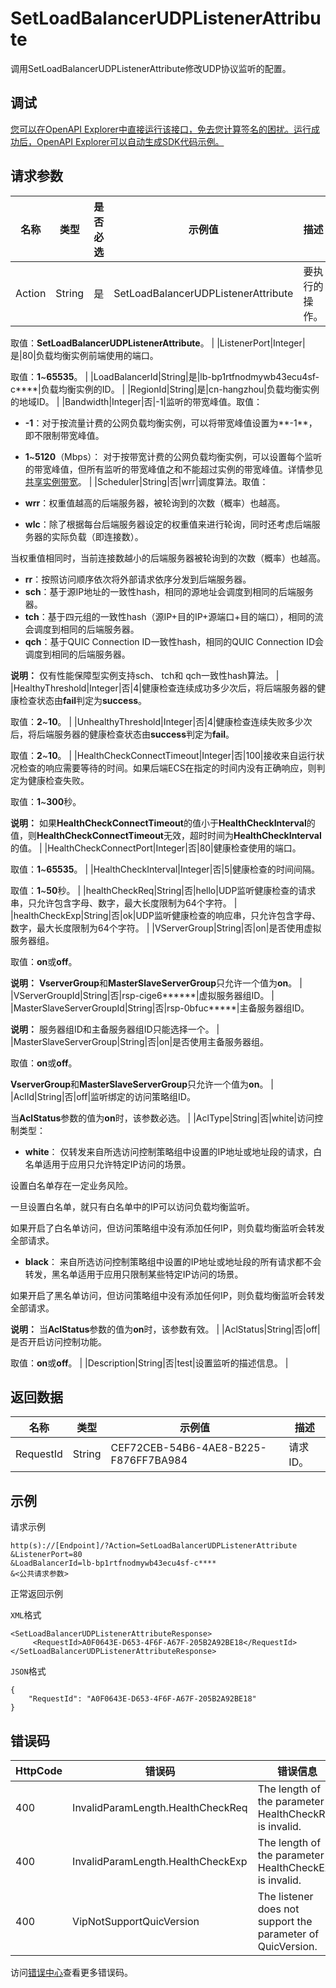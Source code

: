 # SetLoadBalancerUDPListenerAttribute

调用SetLoadBalancerUDPListenerAttribute修改UDP协议监听的配置。

## 调试

[您可以在OpenAPI Explorer中直接运行该接口，免去您计算签名的困扰。运行成功后，OpenAPI Explorer可以自动生成SDK代码示例。](https://api.aliyun.com/#product=Slb&api=SetLoadBalancerUDPListenerAttribute&type=RPC&version=2014-05-15)

## 请求参数

|名称|类型|是否必选|示例值|描述|
|--|--|----|---|--|
|Action|String|是|SetLoadBalancerUDPListenerAttribute|要执行的操作。

 取值：**SetLoadBalancerUDPListenerAttribute**。 |
|ListenerPort|Integer|是|80|负载均衡实例前端使用的端口。

 取值：**1**~**65535**。 |
|LoadBalancerId|String|是|lb-bp1rtfnodmywb43ecu4sf-c\*\*\*\*|负载均衡实例的ID。 |
|RegionId|String|是|cn-hangzhou|负载均衡实例的地域ID。 |
|Bandwidth|Integer|否|-1|监听的带宽峰值。取值：

 -   **-1**：对于按流量计费的公网负载均衡实例，可以将带宽峰值设置为**-1**，即不限制带宽峰值。
-   **1**~**5120**（Mbps）： 对于按带宽计费的公网负载均衡实例，可以设置每个监听的带宽峰值，但所有监听的带宽峰值之和不能超过实例的带宽峰值。详情参见[共享实例带宽](~~85930~~)。 |
|Scheduler|String|否|wrr|调度算法。取值：

 -   **wrr**：权重值越高的后端服务器，被轮询到的次数（概率）也越高。
-   **wlc**：除了根据每台后端服务器设定的权重值来进行轮询，同时还考虑后端服务器的实际负载（即连接数）。

当权重值相同时，当前连接数越小的后端服务器被轮询到的次数（概率）也越高。

-   **rr**：按照访问顺序依次将外部请求依序分发到后端服务器。
-   **sch**：基于源IP地址的一致性hash，相同的源地址会调度到相同的后端服务器。
-   **tch**：基于四元组的一致性hash（源IP+目的IP+源端口+目的端口），相同的流会调度到相同的后端服务器。
-   **qch**：基于QUIC Connection ID一致性hash，相同的QUIC Connection ID会调度到相同的后端服务器。

 **说明：** 仅有性能保障型实例支持sch、 tch和 qch一致性hash算法。 |
|HealthyThreshold|Integer|否|4|健康检查连续成功多少次后，将后端服务器的健康检查状态由**fail**判定为**success**。

 取值：**2**~**10**。 |
|UnhealthyThreshold|Integer|否|4|健康检查连续失败多少次后，将后端服务器的健康检查状态由**success**判定为**fail**。

 取值：**2**~**10**。 |
|HealthCheckConnectTimeout|Integer|否|100|接收来自运行状况检查的响应需要等待的时间。如果后端ECS在指定的时间内没有正确响应，则判定为健康检查失败。

 取值：**1**~**300**秒。

 **说明：** 如果**HealthCheckConnectTimeout**的值小于**HealthCheckInterval**的值，则**HealthCheckConnectTimeout**无效，超时时间为**HealthCheckInterval**的值。 |
|HealthCheckConnectPort|Integer|否|80|健康检查使用的端口。

 取值：**1**~**65535**。 |
|HealthCheckInterval|Integer|否|5|健康检查的时间间隔。

 取值：**1**~**50**秒。 |
|healthCheckReq|String|否|hello|UDP监听健康检查的请求串，只允许包含字母、数字，最大长度限制为64个字符。 |
|healthCheckExp|String|否|ok|UDP监听健康检查的响应串，只允许包含字母、数字，最大长度限制为64个字符。 |
|VServerGroup|String|否|on|是否使用虚拟服务器组。

 取值：**on**或**off**。

 **说明：** **VserverGroup**和**MasterSlaveServerGroup**只允许一个值为**on**。 |
|VServerGroupId|String|否|rsp-cige6\*\*\*\*\*\*|虚拟服务器组ID。 |
|MasterSlaveServerGroupId|String|否|rsp-0bfuc\*\*\*\*\*|主备服务器组ID。

 **说明：** 服务器组ID和主备服务器组ID只能选择一个。 |
|MasterSlaveServerGroup|String|否|on|是否使用主备服务器组。

 取值：**on**或**off**。

 **VserverGroup**和**MasterSlaveServerGroup**只允许一个值为**on**。 |
|AclId|String|否|off|监听绑定的访问策略组ID。

 当**AclStatus**参数的值为**on**时，该参数必选。 |
|AclType|String|否|white|访问控制类型：

 -   **white**： 仅转发来自所选访问控制策略组中设置的IP地址或地址段的请求，白名单适用于应用只允许特定IP访问的场景。

设置白名单存在一定业务风险。

一旦设置白名单，就只有白名单中的IP可以访问负载均衡监听。

如果开启了白名单访问，但访问策略组中没有添加任何IP，则负载均衡监听会转发全部请求。

-   **black**： 来自所选访问控制策略组中设置的IP地址或地址段的所有请求都不会转发，黑名单适用于应用只限制某些特定IP访问的场景。

如果开启了黑名单访问，但访问策略组中没有添加任何IP，则负载均衡监听会转发全部请求。


 **说明：** 当**AclStatus**参数的值为**on**时，该参数有效。 |
|AclStatus|String|否|off|是否开启访问控制功能。

 取值：**on**或**off**。 |
|Description|String|否|test|设置监听的描述信息。 |

## 返回数据

|名称|类型|示例值|描述|
|--|--|---|--|
|RequestId|String|CEF72CEB-54B6-4AE8-B225-F876FF7BA984|请求ID。 |

## 示例

请求示例

```
http(s)://[Endpoint]/?Action=SetLoadBalancerUDPListenerAttribute
&ListenerPort=80
&LoadBalancerId=lb-bp1rtfnodmywb43ecu4sf-c****
&<公共请求参数>
```

正常返回示例

`XML`格式

```
<SetLoadBalancerUDPListenerAttributeResponse>
     <RequestId>A0F0643E-D653-4F6F-A67F-205B2A92BE18</RequestId>
</SetLoadBalancerUDPListenerAttributeResponse>
```

`JSON`格式

```
{
    "RequestId": "A0F0643E-D653-4F6F-A67F-205B2A92BE18"
}
```

## 错误码

|HttpCode|错误码|错误信息|描述|
|--------|---|----|--|
|400|InvalidParamLength.HealthCheckReq|The length of the parameter HealthCheckReq is invalid.|HealthCheckReq参数长度非法|
|400|InvalidParamLength.HealthCheckExp|The length of the parameter HealthCheckExp is invalid.|HealthCheckReq参数长度非法|
|400|VipNotSupportQuicVersion|The listener does not support the parameter of QuicVersion.|当前监听不支持QuicVersion参数。|

访问[错误中心](https://error-center.alibabacloud.com/status/product/Slb)查看更多错误码。

